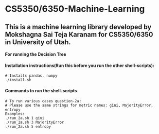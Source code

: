 # CS5350/6350-Machine-Learning
## This is a machine learning library developed by Mokshagna Sai Teja Karanam for CS5350/6350 in University of Utah.
#### For running the Decision Tree
#### Installation instructions(Run this before you run the other shell-scripts):
```
# Installs pandas, numpy
./install.sh
```  
  
#### Commands to run the shell-scripts
```
# To run various cases question-2a:
# Please use the same strings for metric names: gini, MajorityError, entropy
Examples:
./run_2a.sh 1 gini
./run_2a.sh 3 MajorityError
./run_2a.sh 5 entropy

```
